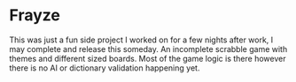 Frayze
======
This was just a fun side project I worked on for a few nights after work, I may complete and release this someday.  An incomplete scrabble game with themes and different sized boards.  Most of the game logic is there however there is no AI or dictionary validation happening yet.

